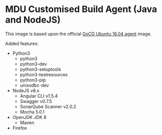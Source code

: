 MDU Customised Build Agent (Java and NodeJS)
===

This image is based upon the official [GoCD Ubuntu 16.04 agent](https://hub.docker.com/r/gocd/gocd-agent-ubuntu-16.04/) 
image.

Added features:
* Python3
  * python3
  * python3-dev
  * python3-setuptools
  * python3-testresources
  * python3-pip
  * unixodbc-dev
* NodeJS v8.x
  * Angular CLI v1.5.4
  * Swagger v0.7.5
  * SonarQube Scanner v2.0.2
  * Mocha 5.0.1
* OpenJDK JDK 8
  * Maven
* Firefox